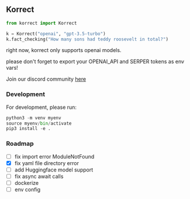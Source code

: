 ## Korrect

```python
from korrect import Korrect

k = Korrect("openai", "gpt-3.5-turbo")
k.fact_checking("How many sons had teddy roosevelt in total?")

```

right now, korrect only supports openai models.

please don't forget to export your OPENAI_API and SERPER tokens as env vars!

Join our discord community [here](https://discord.gg/stGaVVhq)

### Development 

For development, please run:

```python
python3 -m venv myenv
source myenv/bin/activate
pip3 install -e .
```

### Roadmap

- [ ] fix import error ModuleNotFound
- [x] fix yaml file directory error
- [ ] add Huggingface model support
- [ ] fix async await calls
- [ ] dockerize
- [ ] env config